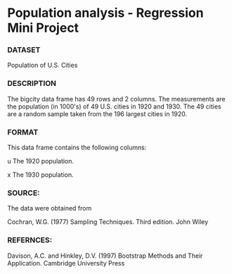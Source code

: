 # Population analysis - Regression Mini Project

### DATASET
Population of U.S. Cities

### DESCRIPTION
The bigcity data frame has 49 rows and 2 columns. The measurements are the population (in 1000's) of 49 U.S. cities in 1920 and 1930. The 49 cities are a random sample taken from the 196 largest cities in 1920.

### FORMAT
This data frame contains the following columns:

u The 1920 population.

x The 1930 population.

### SOURCE:

The data were obtained from

Cochran, W.G. (1977) Sampling Techniques. Third edition. John Wiley

### REFERNCES:

Davison, A.C. and Hinkley, D.V. (1997) Bootstrap Methods and Their Application. Cambridge University Press
